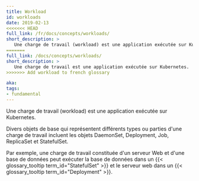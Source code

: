 ```yaml
---
title: Workload
id: workloads
date: 2019-02-13
<<<<<<< HEAD
full_link: /fr/docs/concepts/workloads/
short_description: >
   Une charge de travail (workload) est une application exécutée sur Kubernetes.
=======
full_link: /docs/concepts/workloads/
short_description: >
   Une charge de travail est une application exécutée sur Kubernetes.
>>>>>>> Add workload to french glossary

aka: 
tags:
- fundamental
---
```

   Une charge de travail (workload) est une application exécutée sur Kubernetes.

<!--more--> 

Divers objets de base qui représentent différents types ou parties d'une charge de travail
incluent les objets DaemonSet, Deployment, Job, ReplicaSet et StatefulSet.

Par exemple, une charge de travail constituée d'un serveur Web et d'une base de données peut exécuter la
base de données dans un {{< glossary_tooltip term_id="StatefulSet" >}} et le serveur web
dans un {{< glossary_tooltip term_id="Deployment" >}}.
